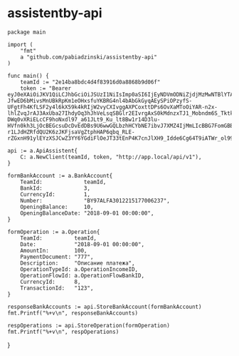 # assistentby-api

	package main

	import (
		"fmt"
		a "github.com/pabiadzinski/assistentby-api"
	)

	func main() {
		teamId := "2e14ba8bdc4d4f83916d0a8868b9d06f"
		token := "Bearer eyJ0eXAiOiJKV1QiLCJhbGciOiJSUzI1NiIsImp0aSI6IjEyNDVmODNiZjdjMzMwNTBlYTA5MjY0MThmZjJiYjQ1ZDhhNDk3ZWY4YzZkYWY2MmYzYTE1ZDE1YzY0MjA0NGU2MGM1M2M4OTk4YWE3MWQ5In0.eyJhdWQiOiIxIiwianRpIjoiMTI0NWY4M2JmN2MzMzA1MGVhMDkyNjQxOGZmMmJiNDVkOGE0OTdlZjhjNmRhZjYyZjNhMTVkMTVjNjQyMDQ0ZTYwYzUzYzg5OThhYTcxZDkiLCJpYXQiOjE1Mzg0Njk1MjUsIm5iZiI6MTUzODQ2OTUyNSwiZXhwIjoxODU0MDg4NzI0LCJzdWIiOiIxOSIsInNjb3BlcyI6W119.JcMn4h6l9_j0mniBpDxWjnLppjVVyva_BCIwU1CaBsGmj3WR5HDEr1lHcydr9BJDiLElK3zmHw_Mjxi15ndkqii4vlU1qjKdI-JfwED6bMivsMnUBkRpKm1eOHxsfuYKBRG4nl4bAbGkGyqAEySPiOPzyfS-UFgtFh4KfLSF2y4l6kX59k4kRIjW2vyCXIvggAXPCoxttDPs6OvXaMToOiYAR-n2x-lhlZvqJrAJ3AxUba27IhdyOq3hJhVeLsqSBGlr2EIvrgAxS0kMdnzxTJ1_Mobndm6S_Tktk5U5yGVq-DWq0vXRiELcCF9hoNxdl97_a61JLt9_Ku_lt8Bw1r14D3lu-HVfn0kh3LjOcBEGcsuDcDvEdDBs9U6wwGQLbzhHCYbNE7ibvJ7XMZ4IjMmLIcBBG7FomGBBvO_zwnEw6pRY8UwQT8KzymM5p3xPjOELcAMVcbiyqMx7FuFm7qMjSvjl2fY7jYfJM4msnuJT002tXhWpwIFJaBI6rIDnf3rPWa0jzc9LBxqLmPNS1mkC5SXtn4MX-r1LJdHZRfdQU2K6zJKFjsaVgZtphHAP6qbq_RLE-rZGxnH91ylEYzXSJCwZ3YY6YGdiFlOeJT33tEnP4K7cnJlXH9_Idde6Cg64T9iATWr_ol99cMSJn84k0gFOc5OBc6kWu5vUFu4"

	api := a.ApiAssistent{
		C: a.NewClient(teamId, token, "http://app.local/api/v1"),
	}

	formBankAccount := a.BankAccount{
		TeamId:             teamId,
		BankId:             3,
		CurrencyId:         1,
		Number:             "BY97ALFA3012215177006237",
		OpeningBalance:     10,
		OpeningBalanceDate: "2018-09-01 00:00:00",
	}

	formOperation := a.Operation{
		TeamId:          teamId,
		Date:            "2018-09-01 00:00:00",
		AmountIn:        100,
		PaymentDocument: "777",
		Description:     "Описание платежа",
		OperationTypeId: a.OperationIncomeID,
		OperationFlowId: a.OperationFlowBankID,
		CurrencyId:      8,
		TransactionId:   "123",
	}

	responseBankAccounts := api.StoreBankAccount(formBankAccount)
	fmt.Printf("%+v\n", responseBankAccounts)

	respOperations := api.StoreOperation(formOperation)
	fmt.Printf("%+v\n", respOperations)
}
